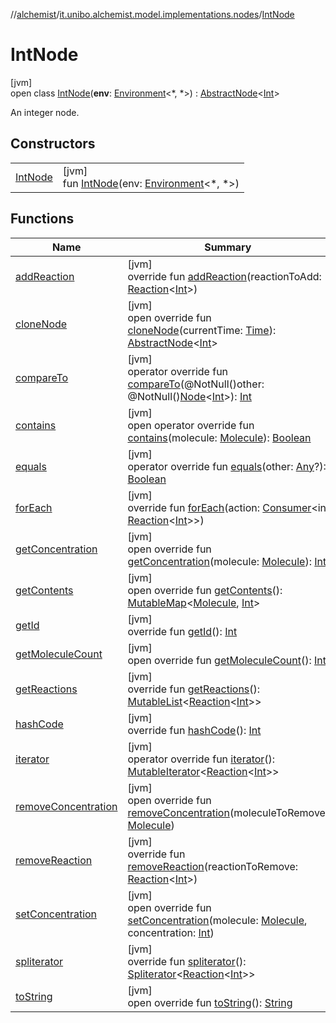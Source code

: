 //[alchemist](../../../index.md)/[it.unibo.alchemist.model.implementations.nodes](../index.md)/[IntNode](index.md)

# IntNode

[jvm]\
open class [IntNode](index.md)(**env**: [Environment](../../it.unibo.alchemist.model.interfaces/-environment/index.md)<*, *>) : [AbstractNode](../-abstract-node/index.md)<[Int](https://kotlinlang.org/api/latest/jvm/stdlib/kotlin/-int/index.html)> 

An integer node.

## Constructors

| | |
|---|---|
| [IntNode](-int-node.md) | [jvm]<br>fun [IntNode](-int-node.md)(env: [Environment](../../it.unibo.alchemist.model.interfaces/-environment/index.md)<*, *>) |

## Functions

| Name | Summary |
|---|---|
| [addReaction](index.md#-706714570%2FFunctions%2F-267951372) | [jvm]<br>override fun [addReaction](index.md#-706714570%2FFunctions%2F-267951372)(reactionToAdd: [Reaction](../../it.unibo.alchemist.model.interfaces/-reaction/index.md)<[Int](https://kotlinlang.org/api/latest/jvm/stdlib/kotlin/-int/index.html)>) |
| [cloneNode](../-homogeneous-physical-pedestrian2-d/index.md#1410251741%2FFunctions%2F-267951372) | [jvm]<br>open override fun [cloneNode](../-homogeneous-physical-pedestrian2-d/index.md#1410251741%2FFunctions%2F-267951372)(currentTime: [Time](../../it.unibo.alchemist.model.interfaces/-time/index.md)): [AbstractNode](../-abstract-node/index.md)<[Int](https://kotlinlang.org/api/latest/jvm/stdlib/kotlin/-int/index.html)> |
| [compareTo](index.md#713875175%2FFunctions%2F-267951372) | [jvm]<br>operator override fun [compareTo](index.md#713875175%2FFunctions%2F-267951372)(@NotNull()other: @NotNull()[Node](../../it.unibo.alchemist.model.interfaces/-node/index.md)<[Int](https://kotlinlang.org/api/latest/jvm/stdlib/kotlin/-int/index.html)>): [Int](https://kotlinlang.org/api/latest/jvm/stdlib/kotlin/-int/index.html) |
| [contains](../-homogeneous-physical-pedestrian2-d/index.md#-1500024274%2FFunctions%2F-267951372) | [jvm]<br>open operator override fun [contains](../-homogeneous-physical-pedestrian2-d/index.md#-1500024274%2FFunctions%2F-267951372)(molecule: [Molecule](../../it.unibo.alchemist.model.interfaces/-molecule/index.md)): [Boolean](https://kotlinlang.org/api/latest/jvm/stdlib/kotlin/-boolean/index.html) |
| [equals](../-homogeneous-physical-pedestrian2-d/index.md#1855273807%2FFunctions%2F-267951372) | [jvm]<br>operator override fun [equals](../-homogeneous-physical-pedestrian2-d/index.md#1855273807%2FFunctions%2F-267951372)(other: [Any](https://kotlinlang.org/api/latest/jvm/stdlib/kotlin/-any/index.html)?): [Boolean](https://kotlinlang.org/api/latest/jvm/stdlib/kotlin/-boolean/index.html) |
| [forEach](index.md#907742238%2FFunctions%2F-267951372) | [jvm]<br>override fun [forEach](index.md#907742238%2FFunctions%2F-267951372)(action: [Consumer](https://docs.oracle.com/javase/8/docs/api/java/util/function/Consumer.html)<in [Reaction](../../it.unibo.alchemist.model.interfaces/-reaction/index.md)<[Int](https://kotlinlang.org/api/latest/jvm/stdlib/kotlin/-int/index.html)>>) |
| [getConcentration](../-homogeneous-physical-pedestrian2-d/index.md#-989109866%2FFunctions%2F-267951372) | [jvm]<br>open override fun [getConcentration](../-homogeneous-physical-pedestrian2-d/index.md#-989109866%2FFunctions%2F-267951372)(molecule: [Molecule](../../it.unibo.alchemist.model.interfaces/-molecule/index.md)): [Int](https://kotlinlang.org/api/latest/jvm/stdlib/kotlin/-int/index.html) |
| [getContents](../-abstract-node/get-contents.md) | [jvm]<br>open override fun [getContents](../-abstract-node/get-contents.md)(): [MutableMap](https://kotlinlang.org/api/latest/jvm/stdlib/kotlin.collections/-mutable-map/index.html)<[Molecule](../../it.unibo.alchemist.model.interfaces/-molecule/index.md), [Int](https://kotlinlang.org/api/latest/jvm/stdlib/kotlin/-int/index.html)> |
| [getId](../-homogeneous-physical-pedestrian2-d/index.md#2063123767%2FFunctions%2F-267951372) | [jvm]<br>override fun [getId](../-homogeneous-physical-pedestrian2-d/index.md#2063123767%2FFunctions%2F-267951372)(): [Int](https://kotlinlang.org/api/latest/jvm/stdlib/kotlin/-int/index.html) |
| [getMoleculeCount](../-abstract-node/get-molecule-count.md) | [jvm]<br>open override fun [getMoleculeCount](../-abstract-node/get-molecule-count.md)(): [Int](https://kotlinlang.org/api/latest/jvm/stdlib/kotlin/-int/index.html) |
| [getReactions](../-homogeneous-physical-pedestrian2-d/index.md#-301186114%2FFunctions%2F-267951372) | [jvm]<br>override fun [getReactions](../-homogeneous-physical-pedestrian2-d/index.md#-301186114%2FFunctions%2F-267951372)(): [MutableList](https://kotlinlang.org/api/latest/jvm/stdlib/kotlin.collections/-mutable-list/index.html)<[Reaction](../../it.unibo.alchemist.model.interfaces/-reaction/index.md)<[Int](https://kotlinlang.org/api/latest/jvm/stdlib/kotlin/-int/index.html)>> |
| [hashCode](../-abstract-node/hash-code.md) | [jvm]<br>override fun [hashCode](../-abstract-node/hash-code.md)(): [Int](https://kotlinlang.org/api/latest/jvm/stdlib/kotlin/-int/index.html) |
| [iterator](../-abstract-node/iterator.md) | [jvm]<br>operator override fun [iterator](../-abstract-node/iterator.md)(): [MutableIterator](https://kotlinlang.org/api/latest/jvm/stdlib/kotlin.collections/-mutable-iterator/index.html)<[Reaction](../../it.unibo.alchemist.model.interfaces/-reaction/index.md)<[Int](https://kotlinlang.org/api/latest/jvm/stdlib/kotlin/-int/index.html)>> |
| [removeConcentration](../-homogeneous-physical-pedestrian2-d/index.md#571173562%2FFunctions%2F-267951372) | [jvm]<br>open override fun [removeConcentration](../-homogeneous-physical-pedestrian2-d/index.md#571173562%2FFunctions%2F-267951372)(moleculeToRemove: [Molecule](../../it.unibo.alchemist.model.interfaces/-molecule/index.md)) |
| [removeReaction](index.md#-1623318147%2FFunctions%2F-267951372) | [jvm]<br>override fun [removeReaction](index.md#-1623318147%2FFunctions%2F-267951372)(reactionToRemove: [Reaction](../../it.unibo.alchemist.model.interfaces/-reaction/index.md)<[Int](https://kotlinlang.org/api/latest/jvm/stdlib/kotlin/-int/index.html)>) |
| [setConcentration](index.md#-234430341%2FFunctions%2F-267951372) | [jvm]<br>open override fun [setConcentration](index.md#-234430341%2FFunctions%2F-267951372)(molecule: [Molecule](../../it.unibo.alchemist.model.interfaces/-molecule/index.md), concentration: [Int](https://kotlinlang.org/api/latest/jvm/stdlib/kotlin/-int/index.html)) |
| [spliterator](../-abstract-node/spliterator.md) | [jvm]<br>override fun [spliterator](../-abstract-node/spliterator.md)(): [Spliterator](https://docs.oracle.com/javase/8/docs/api/java/util/Spliterator.html)<[Reaction](../../it.unibo.alchemist.model.interfaces/-reaction/index.md)<[Int](https://kotlinlang.org/api/latest/jvm/stdlib/kotlin/-int/index.html)>> |
| [toString](../-abstract-node/to-string.md) | [jvm]<br>open override fun [toString](../-abstract-node/to-string.md)(): [String](https://kotlinlang.org/api/latest/jvm/stdlib/kotlin/-string/index.html) |
